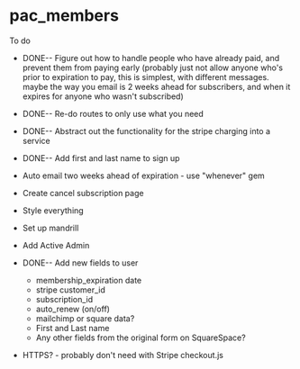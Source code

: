 # pac_members


To do 

* DONE-- Figure out how to handle people who have already paid, and prevent them from paying early (probably just not allow anyone who's prior to expiration to pay, this is simplest, with different messages. maybe the way you email is 2 weeks ahead for subscribers, and when it expires for anyone who wasn't subscribed)
* DONE-- Re-do routes to only use what you need
* DONE-- Abstract out the functionality for the stripe charging into a service
* DONE-- Add first and last name to sign up
* Auto email two weeks ahead of expiration - use "whenever" gem
* Create cancel subscription page
* Style everything
* Set up mandrill
* Add Active Admin

* DONE-- Add new fields to user
	* membership_expiration date
	* stripe customer_id
	* subscription_id
	* auto_renew (on/off)
	* mailchimp or square data?
	* First and Last name
	* Any other fields from the original form on SquareSpace?

* HTTPS? - probably don't need with Stripe checkout.js